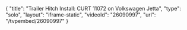 {
    "title": "Trailer Hitch Install: CURT 11072 on Volkswagen Jetta",
    "type": "solo",
    "layout": "iframe-static",
    "videoId": "26090997",
    "url": "\/tvpembed\/26090997"
}